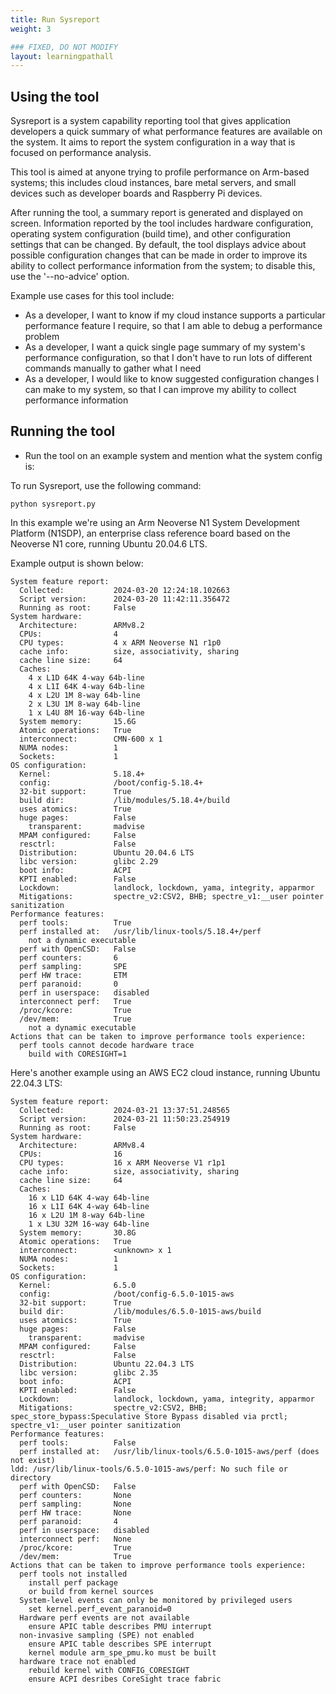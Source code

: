 ```yaml
---
title: Run Sysreport
weight: 3

### FIXED, DO NOT MODIFY
layout: learningpathall
---
```


## Using the tool

Sysreport is a system capability reporting tool that gives application developers a quick summary of what performance features are available on the system. It aims to report the system configuration in a way that is focused on performance analysis.

This tool is aimed at anyone trying to profile performance on Arm-based systems; this includes cloud instances, bare metal servers, and small devices such as developer boards and Raspberry Pi devices.

After running the tool, a summary report is generated and displayed on screen. Information reported by the tool includes hardware configuration, operating system configuration (build time), and other configuration settings that can be changed. By default, the tool displays advice about possible configuration changes that can be made in order to improve its ability to collect performance information from the system; to disable this, use the '--no-advice' option.

Example use cases for this tool include:
* As a developer, I want to know if my cloud instance supports a particular performance feature I require, so that I am able to debug a performance problem
* As a developer, I want a quick single page summary of my system's performance configuration, so that I don't have to run lots of different commands manually to gather what I need
* As a developer, I would like to know suggested configuration changes I can make to my system, so that I can improve my ability to collect performance information

## Running the tool

* Run the tool on an example system and mention what the system config is:

To run Sysreport, use the following command:
```console
python sysreport.py
```

In this example we're using an Arm Neoverse N1 System Development Platform (N1SDP), an enterprise class reference board based on the Neoverse N1 core, running Ubuntu 20.04.6 LTS.

Example output is shown below:

```output
System feature report:
  Collected:           2024-03-20 12:24:18.102663
  Script version:      2024-03-20 11:42:11.356472
  Running as root:     False
System hardware:
  Architecture:        ARMv8.2
  CPUs:                4
  CPU types:           4 x ARM Neoverse N1 r1p0
  cache info:          size, associativity, sharing
  cache line size:     64
  Caches:
    4 x L1D 64K 4-way 64b-line
    4 x L1I 64K 4-way 64b-line
    4 x L2U 1M 8-way 64b-line
    2 x L3U 1M 8-way 64b-line
    1 x L4U 8M 16-way 64b-line
  System memory:       15.6G
  Atomic operations:   True
  interconnect:        CMN-600 x 1
  NUMA nodes:          1
  Sockets:             1
OS configuration:
  Kernel:              5.18.4+
  config:              /boot/config-5.18.4+
  32-bit support:      True
  build dir:           /lib/modules/5.18.4+/build
  uses atomics:        True
  huge pages:          False
    transparent:       madvise
  MPAM configured:     False
  resctrl:             False
  Distribution:        Ubuntu 20.04.6 LTS
  libc version:        glibc 2.29
  boot info:           ACPI
  KPTI enabled:        False
  Lockdown:            landlock, lockdown, yama, integrity, apparmor
  Mitigations:         spectre_v2:CSV2, BHB; spectre_v1:__user pointer sanitization
Performance features:
  perf tools:          True
  perf installed at:   /usr/lib/linux-tools/5.18.4+/perf
	not a dynamic executable
  perf with OpenCSD:   False
  perf counters:       6
  perf sampling:       SPE
  perf HW trace:       ETM
  perf paranoid:       0
  perf in userspace:   disabled
  interconnect perf:   True
  /proc/kcore:         True
  /dev/mem:            True
	not a dynamic executable
Actions that can be taken to improve performance tools experience:
  perf tools cannot decode hardware trace
    build with CORESIGHT=1
```

Here's another example using an AWS EC2 cloud instance, running Ubuntu 22.04.3 LTS:

```output
System feature report:
  Collected:           2024-03-21 13:37:51.248565
  Script version:      2024-03-21 11:50:23.254919
  Running as root:     False
System hardware:
  Architecture:        ARMv8.4
  CPUs:                16
  CPU types:           16 x ARM Neoverse V1 r1p1
  cache info:          size, associativity, sharing
  cache line size:     64
  Caches:
    16 x L1D 64K 4-way 64b-line
    16 x L1I 64K 4-way 64b-line
    16 x L2U 1M 8-way 64b-line
    1 x L3U 32M 16-way 64b-line
  System memory:       30.8G
  Atomic operations:   True
  interconnect:        <unknown> x 1
  NUMA nodes:          1
  Sockets:             1
OS configuration:
  Kernel:              6.5.0
  config:              /boot/config-6.5.0-1015-aws
  32-bit support:      True
  build dir:           /lib/modules/6.5.0-1015-aws/build
  uses atomics:        True
  huge pages:          False
    transparent:       madvise
  MPAM configured:     False
  resctrl:             False
  Distribution:        Ubuntu 22.04.3 LTS
  libc version:        glibc 2.35
  boot info:           ACPI
  KPTI enabled:        False
  Lockdown:            landlock, lockdown, yama, integrity, apparmor
  Mitigations:         spectre_v2:CSV2, BHB; spec_store_bypass:Speculative Store Bypass disabled via prctl; spectre_v1:__user pointer sanitization
Performance features:
  perf tools:          False
  perf installed at:   /usr/lib/linux-tools/6.5.0-1015-aws/perf (does not exist)
ldd: /usr/lib/linux-tools/6.5.0-1015-aws/perf: No such file or directory
  perf with OpenCSD:   False
  perf counters:       None
  perf sampling:       None
  perf HW trace:       None
  perf paranoid:       4
  perf in userspace:   disabled
  interconnect perf:   None
  /proc/kcore:         True
  /dev/mem:            True
Actions that can be taken to improve performance tools experience:
  perf tools not installed
    install perf package
    or build from kernel sources
  System-level events can only be monitored by privileged users
    set kernel.perf_event_paranoid=0
  Hardware perf events are not available
    ensure APIC table describes PMU interrupt
  non-invasive sampling (SPE) not enabled
    ensure APIC table describes SPE interrupt
    kernel module arm_spe_pmu.ko must be built
  hardware trace not enabled
    rebuild kernel with CONFIG_CORESIGHT
    ensure ACPI desribes CoreSight trace fabric
```